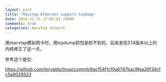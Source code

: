 ```yaml
---
layout: post
title: "Macvtap Ethernet support tcpdump"
date: 2014-12-31 17:05:01 +0800
comments: true
categories: macvtap network
---
```


用macvtap模拟网卡时，用tcpdump抓包是抓不到的，后来发现3.14版本以上的内核修正了这一点。

参考这个提交:

https://github.com/torvalds/linux/commit/6acf54f1cf0a6747bac9fea26f34cfc5a9029523
